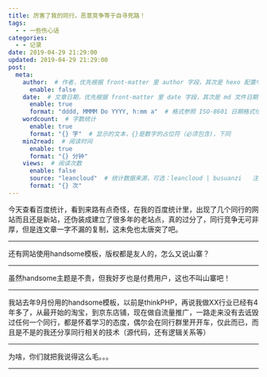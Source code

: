 ```yaml
---
title: 厉害了我的同行，恶意竞争等于自寻死路！
tags:
  - - 一些伤心话
categories:
  - - 记录
date: 2019-04-29 21:29:00
updated: 2019-04-29 21:29:00
post:
  meta:
    author:  # 作者，优先根据 front-matter 里 author 字段，其次是 hexo 配置中 author 值
      enable: false
    date:  # 文章日期，优先根据 front-matter 里 date 字段，其次是 md 文件日期
      enable: true
      format: "dddd, MMMM Do YYYY, h:mm a"  # 格式参照 ISO-8601 日期格式化
    wordcount:  # 字数统计
      enable: true
      format: "{} 字"  # 显示的文本，{}是数字的占位符（必须包含)，下同
    min2read:  # 阅读时间
      enable: true
      format: "{} 分钟"
    views:  # 阅读次数
      enable: false
      source: "leancloud"  # 统计数据来源，可选：leancloud | busuanzi   注意不蒜子会间歇抽风
      format: "{} 次"
---
```


今天查看百度统计，看到来路有点奇怪，在我的百度统计里，出现了几个同行的网站而且还是新站，还伪装成建立了很多年的老站点，真的过分了，同行竞争无可非厚，但是连文章一字不漏的复制，这未免也太唐突了吧。

* * *

还有网站使用handsome模板，版权都是友人的，怎么又说山寨？

* * *

虽然handsome主题是不贵，但我好歹也是付费用户，这也不叫山寨吧！

* * *

我站去年9月份用的handsome模板，以前是thinkPHP，再说我做XX行业已经有4年多了，从最开始的淘宝，到京东店铺，现在做自流量推广，一路走来没有去诋毁过任何一个同行，都是怀着学习的态度，偶尔会在同行群里开开车，仅此而已，而且是不是的我还分享同行相关的技术（源代码，还有逻辑关系等）

* * *

为啥，你们就把我说得这么毛。。。

* * *
